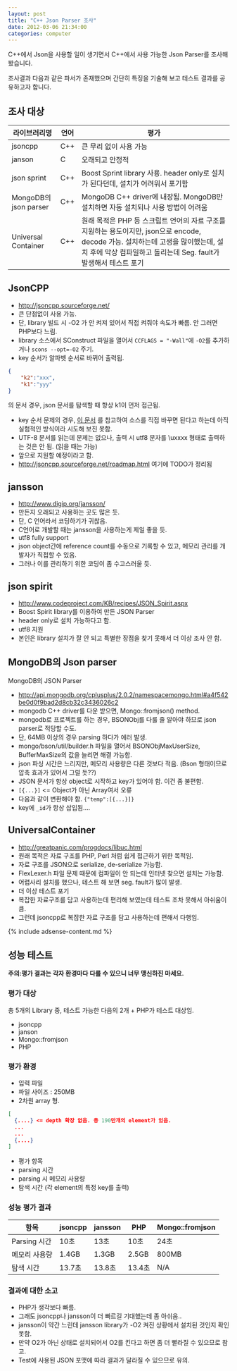```yaml
---
layout: post
title: "C++ Json Parser 조사"
date: 2012-03-06 21:34:00
categories: computer
---
```


C++에서 Json을 사용할 일이 생기면서 C++에서 사용 가능한 Json Parser를 조사해 봤습니다.

조사결과 다음과 같은 파서가 존재했으며 간단히 특징을 기술해 보고 테스트 결과를 공유하고자 합니다.

## 조사 대상

|라이브러리명|언어|평가|
|---|---|---|
|jsoncpp|C++|큰 무리 없이 사용 가능|
|janson|C|오래되고 안정적|
|json sprint|C++|Boost Sprint library 사용. header only로 설치가 된다던데, 설치가 어려워서 포기함|
|MongoDB의 json parser|C++|MongoDB C++ driver에 내장됨. MongoDB만 설치하면 자동 설치되나 사용 방법이 어려움|
|Universal Container|C++|원래 목적은 PHP 등 스크립트 언어의 자료 구조를 지원하는 용도이지만, json으로 encode, decode 가능. 설치하는데 고생을 많이했는데, 설치 후에 막상 컴파일하고 돌리는데 Seg. fault가 발생해서 테스트 포기|

## JsonCPP

- http://jsoncpp.sourceforge.net/
- 큰 단점없이 사용 가능.
- 단, library 빌드 시 -O2 가 안 켜져 있어서 직접 켜줘야 속도가 빠름. 안 그러면 PHP보다 느림.
- library 소스에서 SConstruct 파일을 열어서 `CCFLAGS = "-Wall"`에 `-O2`를 추가하거나 `scons --opt=-O2` 주기.
- key 순서가 알파벳 순서로 바뀌어 출력됨.

```json
{
    "k2":"xxx",
    "k1":"yyy"
}
```
의 문서 경우, json 문서를 탐색할 때 항상 k1이 먼저 접근됨.

- key 순서 문제의 경우, [이 문서](http://sourceforge.net/tracker/?func=detail&atid=758829&aid=3014601&group_id=144446) 를 참고하여 소스를 직접 바꾸면 된다고 하는데 아직 실험적인 방식이라 시도해 보진 못함.
- UTF-8 문서를 읽는데 문제는 없으나, 출력 시 utf8 문자를 \uxxxx 형태로 출력하는 것은 안 됨. (읽을 때는 가능)
 - 앞으로 지원할 예정이라고 함.
 - http://jsoncpp.sourceforge.net/roadmap.html 여기에 TODO가 정리됨

## jansson

- http://www.digip.org/jansson/
- 만든지 오래되고 사용하는 곳도 많은 듯.
- 단, C 언어라서 코딩하기가 귀찮음.
- C언어로 개발할 때는 jansson을 사용하는게 제일 좋을 듯.
- utf8 fully support
- json object간에 reference count를 수동으로 기록할 수 있고, 메모리 관리를 개발자가 직접할 수 있음.
- 그러나 이를 관리하기 위한 코딩이 좀 수고스러울 듯.

## json spirit

- http://www.codeproject.com/KB/recipes/JSON_Spirit.aspx
- Boost Spirit library를 이용하여 만든 JSON Parser
- header only로 설치 가능하다고 함.
- utf8 지원
- 본인은 library 설치가 잘 안 되고 특별한 장점을 찾기 못해서 더 이상 조사 안 함.

## MongoDB의 Json parser

MongoDB의 JSON Parser

- http://api.mongodb.org/cplusplus/2.0.2/namespacemongo.html#a4f542be0d0f9bad2d8cb32c3436026c2
- mongodb C++ driver를 다운 받으면, Mongo::fromjson() method.
- mongodb로 프로젝트를 하는 경우, BSONObj를 다룰 줄 알아야 하므로 json parser로 적당할 수도.
- 단, 64MB 이상의 경우 parsing 하다가 에러 발생.
- mongo/bson/util/builder.h 파일을 열어서 BSONObjMaxUserSize, BufferMaxSize의 값을 늘리면 해결 가능함.
- json 파싱 시간은 느리지만, 메모리 사용량은 다른 것보다 적음. (Bson 형태이므로 압축 효과가 있어서 그럴 듯??)
- JSON 문서가 항상 object로 시작하고 key가 있어야 함. 이건 좀 불편함.
 - `[{...}]` <= Object가 아닌 Array여서 오류
 -  다음과 같이 변환해야 함. `{"temp":[{...}]}`
- key에 `_id`가 항상 삽입됨....

## UniversalContainer

- http://greatpanic.com/progdocs/libuc.html
- 원래 목적은 자료 구조를 PHP, Perl 처럼 쉽게 접근하기 위한 목적임.
- 자료 구조를 JSON으로 serialize, de-serialize 가능함.
- FlexLexer.h 파일 문제 때문에 컴파일이 안 되는데 인터넷 찾으면 설치는 가능함.
- 어렵사리 설치를 했으나, 테스트 해 보면 seg. fault가 많이 발생.
- 더 이상 테스트 포기
- 복잡한 자료구조를 담고 사용하는데 편리해 보였는데 테스트 조차 못해서 아쉬움이 큼.
- 그런데 jsoncpp로 복잡한 자료 구조를 담고 사용하는데 편해서 다행임.

{% include adsense-content.md %}

## 성능 테스트

**주의:평가 결과는 각자 환경마다 다를 수 있으니 너무 맹신하진 마세요.**

### 평가 대상

총 5개의 Library 중, 테스트 가능한 다음의 2개 + PHP가 테스트 대상임.

- jsoncpp
- janson
- Mongo::fromjson
- PHP

### 평가 환경

- 입력 파일
- 파일 사이즈 : 250MB
- 2차원 array 형.

```json
[
  {....} <= depth 확장 없음. 총 190만개의 element가 있음.
  ...
  ...
  {....}
]
```
- 평가 항목
 - parsing 시간
 - parsing 시 메모리 사용량
 - 탐색 시간 (각 element의 특정 key를 출력)

### 성능 평가 결과

|항목|jsoncpp|jansson|PHP|Mongo::fromjson|
|---|---|---|---|---|
|Parsing 시간|10초|13초|10초|24초|
|메모리 사용량|1.4GB|1.3GB|2.5GB|800MB|
|탐색 시간|13.7초|13.8초|13.4초|N/A|

### 결과에 대한 소고

- PHP가 생각보다 빠름.
- 그래도 jsoncpp나 jansson이 더 빠르길 기대했는데 좀 아쉬움..
- jansson이 약간 느린데 jansson library가 -O2 켜진 상황에서 설치된 것인지 확인 못함.
 - 만약 O2가 아닌 상태로 설치되어서 O2를 킨다고 하면 좀 더 빨라질 수 있으므로 참고.
- Test에 사용된 JSON 포맷에 따라 결과가 달라질 수 있으므로 유의.
